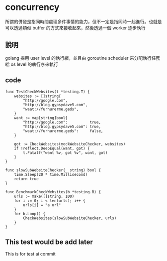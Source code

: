 # concurrency

所謂的併發是指同時間處理多件事情的能力，但不一定是指同時一起進行。也就是可以透過類似 buffer 的方式來接收起來，然後透過一個 worker 逐步執行

## 說明

golang 採用 user level 的執行緒，並且由 goroutine scheduler 來分配執行任務給 os level 的執行序來執行

## code

```golang
func TestCheckWebsites(t *testing.T) {
	websites := []string{
		"http://google.com",
		"http://blog.gypsydave5.com",
		"waat://furhurerme.geds",
	}
	want := map[string]bool{
		"http://google.com":          true,
		"http://blog.gypsydave5.com": true,
		"waat://furhurerme.geds":     false,
	}

	got := CheckWebsites(mockWebsiteChecker, websites)
	if !reflect.DeepEqual(want, got) {
		t.Fatalf("want %v, got %v", want, got)
	}
}

func slowSubWebsiteChecker(_ string) bool {
	time.Sleep(20 * time.Millisecond)
	return true
}

func BenchmarkCheckWebsites(b *testing.B) {
	urls := make([]string, 100)
	for i := 0; i < len(urls); i++ {
		urls[i] = "a url"
	}
	for b.Loop() {
		CheckWebsites(slowSubWebsiteChecker, urls)
	}
}
```

## This test would be add later

This is for test ai commit
